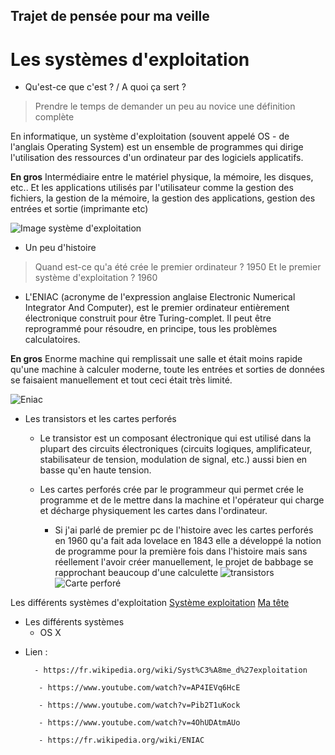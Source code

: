 ## Trajet de pensée pour ma veille


# Les systèmes d'exploitation
   * Qu'est-ce que c'est ? / A quoi ça sert ?

> Prendre le temps de demander un peu au novice une définition complète

En informatique, un système d'exploitation (souvent appelé OS - de l'anglais Operating System) est un ensemble de programmes qui dirige l'utilisation des ressources d'un ordinateur par des logiciels applicatifs.

__En gros__  Intermédiaire entre le matériel physique, la mémoire, les disques, etc.. Et les applications utilisés par l'utilisateur comme la gestion des fichiers, la gestion de la mémoire, la gestion des applications, gestion des entrées et sortie (imprimante etc)

![Image système d'exploitation](https://upload.wikimedia.org/wikipedia/commons/thumb/e/ed/Operating_system_placement-fr.svg/250px-Operating_system_placement-fr.svg.png)

   * Un peu d'histoire

> Quand est-ce qu'a été crée le premier ordinateur ? 1950 Et le premier système d'exploitation ? 1960  

   * L'ENIAC (acronyme de l'expression anglaise Electronic Numerical Integrator And Computer), est le premier ordinateur entièrement électronique construit pour être Turing-complet. Il peut être reprogrammé pour résoudre, en principe, tous les problèmes calculatoires.

 __En gros__ Enorme machine qui remplissait une salle et était moins rapide qu'une machine à calculer moderne, toute les entrées et sorties de données se faisaient manuellement et tout ceci était très limité.

![Eniac](https://i.ytimg.com/vi/kH8gehlirrE/maxresdefault.jpg)


   * Les transistors et les cartes perforés
      * Le transistor est un composant électronique qui est utilisé dans la plupart des circuits électroniques (circuits logiques, amplificateur, stabilisateur de tension, modulation de signal, etc.) aussi bien en basse qu'en haute tension.

      * Les cartes perforés crée par le programmeur qui permet crée le programme et de le mettre dans la machine et l'opérateur qui charge et décharge physiquement les cartes dans l'ordinateur.
        * Si j'ai parlé de premier pc de l'histoire avec les cartes perforés en 1960 qu'a fait ada lovelace en 1843 elle a développé la notion de programme pour la première fois dans l'histoire mais sans réellement l'avoir créer manuellement, le projet de babbage se rapprochant beaucoup d'une calculette
![transistors](https://upload.wikimedia.org/wikipedia/commons/thumb/5/5a/Transistors.agr.jpg/1280px-Transistors.agr.jpg)
![Carte perforé](http://actualitte.com/images/actualites/jacques_le_fataliste_carte_perforee.png)



Les différents systèmes d'exploitation
    [Système exploitation](https://itsfoss.com/wp-content/uploads/2013/07/Windows_Vs_Mac_Vs_Linux_11.jpeg)
    [Ma tête](https://scontent.fbru2-1.fna.fbcdn.net/v/t1.0-9/15349749_1149786281737860_4771631489209410892_n.jpg?oh=5f3288ab54cde2e02040656cc13ce29e&oe=5A860A27)

* Les différents systèmes   
  * OS X


- Lien  :

        - https://fr.wikipedia.org/wiki/Syst%C3%A8me_d%27exploitation

         - https://www.youtube.com/watch?v=AP4IEVq6HcE

         - https://www.youtube.com/watch?v=Pib2T1uKock

         - https://www.youtube.com/watch?v=4OhUDAtmAUo

         - https://fr.wikipedia.org/wiki/ENIAC
